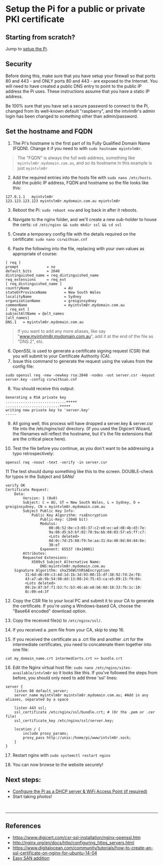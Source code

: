 # Setup the Pi for a public or private PKI certificate

## Starting from scratch?
Jump to [setup the Pi](/docs/step1-setup-the-Pi.md).


## Security
Before doing this, make sure that you have setup your firewall so that ports 80 and 443 - and ONLY ports 80 and 443 - are exposed to the Internet. You will need to have created a public DNS entry to point to the public IP address the Pi uses. These instructions assume that you have a static IP address.

Be 100% sure that you have set a secure password to connect to the Pi, changed from its well-known default "raspberry", and the intvlm8r's admin login has been changed to something other than admin/password.

## Set the hostname and FQDN

1. The Pi's hostname is the first part of its Fully Qualified Domain Name (FQDN). Change it if you need to with `sudo hostname myintvlm8r`.

> The "FQDN" is always the full web address, something like `myintvlm8r.mydomain.com.au`, and so its hostname in this example is just `myintvlm8r`

2. Add the required entries into the hosts file with `sudo nano /etc/hosts`. Add the public IP address, FQDN and hostname so the file looks like this:
```text
127.0.1.1	myintvlm8r
123.123.123.123	myintvlm8r.mydomain.com.au myintvlm8r
```

3. Reboot the Pi: `sudo reboot now` and log back in after it reboots.

4. Navigate to the nginx folder, and we'll create a new sub-holder to house the certs:
`cd /etc/nginx && sudo mkdir ssl && cd ssl`

4. Create a temporary config file with the details required on the certificate: `sudo nano csrwithsan.cnf`

5. Paste the following into the file, replacing with your own values as appropriate of course:
```text
[ req ]
prompt             = no
default_bits       = 2048
distinguished_name = req_distinguished_name
req_extensions     = req_ext
[ req_distinguished_name ]
countryName                = AU
stateOrProvinceName        = New South Wales
localityName               = Sydney
organizationName           = greiginsydney
commonName                 = myintvlm8r.mydomain.com.au
[ req_ext ]
subjectAltName = @alt_names
[alt_names]
DNS.1   = myintvlm8r.mydomain.com.au
```

> If you want to add any more aliases, like say "www.myintvlm8r.mydomain.com.au", add it at the end of the file as "DNS.2", etc.

6. OpenSSL is used to generate a certificate signing request (CSR) that you will submit to your Certificate Authority (CA).
7. Issue this command to generate the request using the values from the config file:
```text
sudo openssl req -new -newkey rsa:2048 -nodes -out server.csr -keyout server.key -config csrwithsan.cnf
```

8. You should receive this output:

```text
Generating a RSA private key
............................+++++
.........................+++++
writing new private key to 'server.key'
-----
```

9. All going well, this process will have dropped a server.key & server.csr file into the /etc/nginx/ssl/ directory. (If you used the Digicert Wizard, the filenames will reflect the hostname, but it's the file extensions that are the critical piece here).

10. Test the file before you continue, as you don't want to be addressing a typo retrospectively:
```
openssl req -noout -text -verify -in server.csr
```

11 The test should dump something like this to the screen. DOUBLE-check for typos in the Subject and SANs!
```text
verify OK
Certificate Request:
    Data:
        Version: 1 (0x0)
        Subject: C = AU, ST = New South Wales, L = Sydney, O = greiginsydney, CN = myintvlm8r.mydomain.com.au
        Subject Public Key Info:
            Public Key Algorithm: rsaEncryption
                Public-Key: (2048 bit)
                Modulus:
                    00:d6:52:8e:c3:65:37:c2:e8:ec:ad:d8:4b:d3:7e:
                    9a:08:d5:b3:bf:02:70:9a:bb:88:03:57:e5:ff:c7:
                    <Lots deleted>
                    0d:0c:7d:25:88:f9:5e:aa:31:6a:40:8d:84:84:8e:
                    38:e7
                Exponent: 65537 (0x10001)
        Attributes:
        Requested Extensions:
            X509v3 Subject Alternative Name:
                DNS:myintvlm8r.mydomain.com.au
    Signature Algorithm: sha256WithRSAEncryption
         31:6d:d6:89:c3:4d:1d:1b:3d:93:00:15:df:38:92:7d:2e:f8:
         43:a7:ab:9b:54:98:dd:13:08:24:75:43:ca:e5:89:15:f9:04:
         <Lots deleted>
         09:2e:87:bf:f1:b3:fc:b3:46:ab:e8:b6:0d:18:33:7b:1c:10:
         8c:09:e4:3f
```

12. Copy the CSR file to your local PC and submit it to your CA to generate the certificate. If you're using a Windows-based CA, choose the "Base64 encoded" download option.

13. Copy the received file(s) to `/etc/nginx/ssl/`.

14. If you received a .pem file from your CA, skip to step 16.

15. If you received the certificate as a .crt file and another .crt for the intermediate certificates, you need to concatenate them together into one file:
```text
cat my_domain_name.crt intermedCerts.crt >> bundle.crt
```

16. Edit the Nginx virtual host file: `sudo nano /etc/nginx/sites-available/intvlm8r` so it looks like this. If you've followed the steps from before, you should only need to add three 'ssl' lines:
```text
server {
    listen 80 default_server;
    server_name myintvlm8r myintvlm8r.mydomain.com.au; #Add in any aliases, separated by a space

    listen 443 ssl;
    ssl_certificate /etc/nginx/ssl/bundle.crt; # (Or the .pem or .cer file)
    ssl_certificate_key /etc/nginx/ssl/server.key;

    location / {
        include proxy_params;
        proxy_pass http://unix:/home/pi/www/intvlm8r.sock;
    }
}
```

17. Restart nginx with `sudo systemctl restart nginx`

18. You can now browse to the website securely!


## Next steps:
- [Configure the Pi as a DHCP server & WiFi Access Point (if required)](/docs/step3-setup-the-Pi-as-an-access-point.md)
- Start taking photos!

<br>
<hr >

## References

- https://www.digicert.com/csr-ssl-installation/nginx-openssl.htm
- http://nginx.org/en/docs/http/configuring_https_servers.html
- https://www.digitalocean.com/community/tutorials/how-to-create-an-ssl-certificate-on-nginx-for-ubuntu-14-04
- [Easy SAN addition](https://geekflare.com/san-ssl-certificate/)
